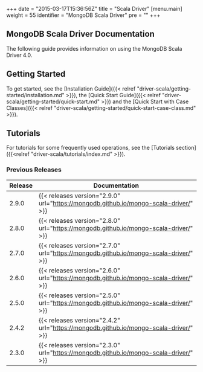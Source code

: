 +++
date = "2015-03-17T15:36:56Z"
title = "Scala Driver"
[menu.main]
  weight = 55
  identifier = "MongoDB Scala Driver"
  pre = "<i class='fa fa-refresh'></i>"
+++

## MongoDB Scala Driver Documentation

The following guide provides information on using the MongoDB Scala Driver 4.0.

## Getting Started

To get started, see the [Installation Guide]({{< relref "driver-scala/getting-started/installation.md" >}}), 
the [Quick Start Guide]({{< relref "driver-scala/getting-started/quick-start.md" >}}) and the 
[Quick Start with Case Classes]({{< relref "driver-scala/getting-started/quick-start-case-class.md" >}}).

## Tutorials

For tutorials for some frequently used operations, see the [Tutorials section]({{<relref "driver-scala/tutorials/index.md" >}}).


### Previous Releases

| Release | Documentation |
|---------|---------------|
|  2.9.0  | {{< releases version="2.9.0" url="https://mongodb.github.io/mongo-scala-driver/" >}} |
|  2.8.0  | {{< releases version="2.8.0" url="https://mongodb.github.io/mongo-scala-driver/" >}} |
|  2.7.0  | {{< releases version="2.7.0" url="https://mongodb.github.io/mongo-scala-driver/" >}} |
|  2.6.0  | {{< releases version="2.6.0" url="https://mongodb.github.io/mongo-scala-driver/" >}} |
|  2.5.0  | {{< releases version="2.5.0" url="https://mongodb.github.io/mongo-scala-driver/" >}} |
|  2.4.2  | {{< releases version="2.4.2" url="https://mongodb.github.io/mongo-scala-driver/" >}} |
|  2.3.0  | {{< releases version="2.3.0" url="https://mongodb.github.io/mongo-scala-driver/" >}} |
